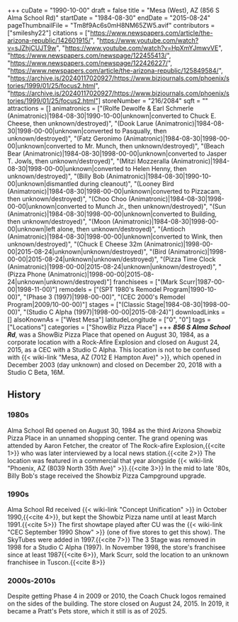 +++
cuDate = "1990-10-00"
draft = false
title = "Mesa (West), AZ (856 S Alma School Rd)"
startDate = "1984-08-30"
endDate = "2015-08-24"
pageThumbnailFile = "Tm8f9Ac6s0mH8NM65ZW5.avif"
contributors = ["smileshy22"]
citations = ["https://www.newspapers.com/article/the-arizona-republic/142601915/", "https://www.youtube.com/watch?v=sJZhjCUJT9w", "https://www.youtube.com/watch?v=HpXmYJmwvVE", "https://www.newspapers.com/newspage/122455413/", "https://www.newspapers.com/newspage/122426227/", "https://www.newspapers.com/article/the-arizona-republic/125849584/", "https://archive.is/20240117020927/https://www.bizjournals.com/phoenix/stories/1999/01/25/focus2.html", "https://archive.is/20240117020927/https://www.bizjournals.com/phoenix/stories/1999/01/25/focus2.html"]
storeNumber = "216/2084"
sqft = ""
attractions = []
animatronics = ["(Rolfe Dewolfe & Earl Schmerle (Animatronic)|1984-08-30|1990-10-00|unknown|converted to Chuck E. Cheese, then unknown/destroyed)", "(Dook Larue (Animatronic)|1984-08-30|1998-00-00|unknown|converted to Pasqually, then unknown/destroyed)", "(Fatz Geronimo (Animatronic)|1984-08-30|1998-00-00|unknown|converted to Mr. Munch, then unknown/destroyed)", "(Beach Bear (Animatronic)|1984-08-30|1998-00-00|unknown|converted to Jasper T. Jowls, then unknown/destroyed)", "(Mitzi Mozzeralla (Animatronic)|1984-08-30|1998-00-00|unknown|converted to Helen Henny, then unknown/destroyed)", "(Billy Bob (Animatronic)|1984-08-30|1990-10-00|unknown|dismantled during cleanout)", "(Looney Bird (Animatronic)|1984-08-30|1998-00-00|unknown|converted to Pizzacam, then unknown/destroyed)", "(Choo Choo (Animatronic)|1984-08-30|1998-00-00|unknown|converted to Munch Jr., then unknown/destroyed)", "(Sun (Animatronic)|1984-08-30|1998-00-00|unknown|converted to Building, then unknown/destroyed)", "(Moon (Animatronic)|1984-08-30|1998-00-00|unknown|left alone, then unknown/destroyed)", "(Antioch (Animatronic)|1984-08-30|1998-00-00|unknown|converted to Wink, then unknown/destroyed)", "(Chuck E Cheese 32m (Animatronic)|1998-00-00|2015-08-24|unknown|unknown/destroyed)", "(Bird (Animatronic)|1998-00-00|2015-08-24|unknown|unknown/destroyed)", "(Pizza Time Clock (Animatronic)|1998-00-00|2015-08-24|unknown|unknown/destroyed)", "(Pizza Phone (Animatronic)|1998-00-00|2015-08-24|unknown|unknown/destroyed)"]
franchisees = ["(Mark Scurr|1987-00-00|1998-11-00)"]
remodels = ["(SPT 1980's Remodel Program|1990-10-00)", "(Phase 3 (1997)|1998-00-00)", "(CEC 2000's Remodel Program|2009/10-00-00)"]
stages = ["(Classic Stage|1984-08-30|1998-00-00)", "(Studio C Alpha (1997)|1998-00-00|2015-08-24)"]
downloadLinks = []
alsoKnownAs = ["West Mesa"]
latitudeLongitude = ["0", "0"]
tags = ["Locations"]
categories = ["ShowBiz Pizza Place"]
+++
***856 S Alma School Rd***, was a ShowBiz Pizza Place that opened on August 30, 1984, as a corporate location with a Rock-Afire Explosion and closed on August 24, 2015, as a CEC with a Studio C Alpha. This location is not to be confused with {{< wiki-link "Mesa, AZ (7012 E Hampton Ave)" >}}, which opened in December 2003 (day unknown) and closed on December 20, 2018 with a Studio C Beta, 16M.

## History

### 1980s

Alma School Rd opened on August 30, 1984 as the third Arizona Showbiz Pizza Place in an unnamed shopping center. The grand opening was attended by Aaron Fetcher, the creator of The Rock-afire Explosion,{{<cite 1>}} who was later interviewed by a local news station.{{<cite 2>}} The location was featured in a commercial that year alongside {{< wiki-link "Phoenix, AZ (8039 North 35th Ave)" >}}.{{<cite 3>}} In the mid to late '80s, Billy Bob's stage received the Showbiz Pizza Campground upgrade.

### 1990s

Alma School Rd received {{< wiki-link "Concept Unification" >}} in October 1990,{{<cite 4>}}, but kept the Showbiz Pizza name until at least March 1991.{{<cite 5>}} The first showtape played after CU was the {{< wiki-link "CEC September 1990 Show" >}} (one of five stores to get this show). The SkyTubes were added in 1997.{{<cite 7>}} The 3 Stage was removed in 1998 for a Studio C Alpha (1997). In November 1998, the store's franchisee since at least 1987{{<cite 6>}}, Mark Scurr, sold the location to an unknown franchisee in Tuscon.{{<cite 8>}}

### 2000s-2010s

Despite getting Phase 4 in 2009 or 2010, the Coach Chuck logos remained on the sides of the building. The store closed on August 24, 2015. In 2019, it became a Pratt's Pets store, which it still is as of 2025.
